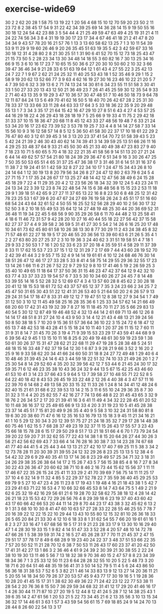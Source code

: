 # exercise-wide69
30
2
2
62
20
28
1
58
75
13
19
22
1
20
56
4
68
15
10
12
70
59
20
23
50
2
11
23
72
8
2
38
45
17
54
9
31
22
42
34
39
25
69
14
36
28
14
15
9
19
50
55
16
30
18
12
24
54
42
23
88
3
5
54
44
4
21
25
49
59
47
63
49
4
25
19
31
21
4
11
24
22
74
56
34
3
8
4
31
19
19
30
17
23
17
34
4
67
46
41
18
21
2
41
47
8
20
34
34
9
43
57
78
20
16
21
57
76
1
13
3
13
60
58
62
13
25
7
1
3
10
11
54
39
53
9
11
29
9
19
60
26
46
9
20
26
35
45
51
63
19
35
5
42
3
42
59
67
33
16
30
18
12
31
4
28
80
2
8
21
30
25
51
1
31
90
6
41
52
70
15
12
73
18
25
43
47
21
15
73
50
5
2
28
23
34
13
30
34
48
14
18
55
3
60
82
16
7
30
13
25
34
16
66
9
15
3
6
10
16
17
23
7
10
65
15
50
36
6
27
20
30
10
50
60
2
10
32
3
66
39
47
36
46
34
9
21
28
33
6
51
63
19
64
12
1
61
43
4
27
55
22
3
25
42
13
24
7
22
7
1
9
67
2
62
21
24
25
32
11
40
25
53
43
18
1
52
35
46
9
29
1
15
2
58
9
19
20
62
13
52
66
77
3
9
63
4
62
16
19
27
30
16
23
46
10
22
21
20
5
7
4
7
39
50
6
32
3
39
13
6
2
71
74
13
24
14
30
81
6
34
23
55
11
51
58
3
30
41
33
1
50
27
33
20
13
43
12
50
21
36
49
23
7
26
41
45
25
59
30
12
35
54
9
33
2
71
40
43
13
35
9
19
29
3
47
10
36
57
30
47
48
51
7
10
46
50
18
73
9
64
78
12
11
87
84
24
13
5
6
49
70
41
62
16
50
5
18
40
70
26
42
67
28
2
25
31
30
78
33
37
13
33
66
33
11
28
44
63
33
17
64
3
5
33
18
36
22
35
9
20
29
48
55
13
1
7
3
34
3
35
17
21
64
15
42
16
47
29
10
27
8
51
6
43
4
27
4
53
57
25
44
16
29
18
22
4
26
29
43
18
28
18
19
7
5
25
66
9
19
33
4
11
75
2
29
42
18
31
33
37
10
15
18
36
47
20
68
11
8
45
12
43
33
27
48
56
19
48
7
6
33
21
24
53
34
20
16
17
23
62
73
39
52
3
53
78
19
25
7
33
4
4
8
14
14
27
58
7
33
14
15
56
10
9
3
16
12
58
57
14
8
5
12
5
36
50
41
58
30
22
37
17
10
18
61
22
29
2
76
47
80
40
3
12
61
39
45
3
14
3
13
20
23
37
41
54
70
72
51
58
39
43
5
23
5
42
24
21
39
2
46
30
43
40
62
14
74
39
41
3
14
39
59
25
13
51
66
26
11
16
4
29
25
33
48
37
64
9
33
21
45
50
30
45
21
33
40
49
38
47
23
83
27
9
40
7
18
23
10
71
5
60
65
5
70
4
18
32
22
21
35
41
58
56
9
14
51
13
20
27
21
24
6
44
14
49
62
57
57
54
21
80
18
24
39
29
36
47
6
51
34
9
16
3
30
26
47
25
7
50
35
50
53
65
51
4
65
31
37
25
47
36
38
17
3
31
46
31
6
14
51
31
16
37
6
11
38
7
2
19
24
41
51
1
42
59
32
8
27
22
34
10
17
1
24
47
15
34
43
26
8
10
24
14
64
1
12
30
19
13
8
20
79
56
34
26
8
27
24
47
12
80
2
63
79
6
24
5
4
27
71
15
7
1
17
35
24
26
67
17
13
25
27
48
14
42
12
47
56
38
49
6
24
15
28
45
18
29
7
22
4
11
29
35
20
4
2
12
23
56
26
18
34
32
39
12
24
5
43
23
24
11
24
13
34
22
3
39
12
23
8
74
22
48
54
74
15
6
38
48
56
8
15
15
23
2
53
11
18
29
9
1
39
18
51
42
65
9
27
27
11
37
65
13
22
16
8
8
23
50
6
8
48
25
12
31
42
78
23
25
53
1
67
39
6
20
47
67
24
27
69
76
19
58
26
24
3
45
51
17
51
16
60
68
54
24
43
64
32
61
52
4
50
55
16
25
52
52
56
28
29
40
10
2
56
30
17
32
52
50
3
8
2
10
18
55
49
53
35
64
12
14
27
48
19
48
25
30
44
20
36
69
52
31
36
48
11
19
34
22
45
5
68
56
9
90
35
29
26
58
6
11
70
44
48
2
13
25
58
41
4
18
6
11
46
72
31
57
9
42
28
20
10
27
16
40
44
55
18
22
27
56
42
37
15
58
82
27
37
37
4
4
9
39
58
2
36
59
5
31
41
27
30
5
54
2
14
26
6
16
25
20
17
48
10
34
61
73
62
45
80
61
58
10
26
38
13
30
8
77
30
29
11
2
43
24
38
45
8
32
71
57
48
61
22
27
18
19
5
17
20
46
55
20
36
56
13
39
60
63
6
21
26
5
35
4
1
2
2
27
63
80
20
27
25
37
2
3
10
19
36
3
24
40
62
3
31
51
19
58
51
4
7
18
1
29
9
33
2
50
53
1
7
16
1
20
52
33
6
23
37
20
18
4
35
59
51
4
58
29
11
37
39
8
33
11
17
62
15
53
7
23
37
15
1
12
12
31
29
7
2
17
69
7
44
43
60
28
19
52
70
2
42
39
41
44
3
2
9
55
7
15
32
4
9
14
14
19
61
61
4
10
12
24
68
46
76
30
14
38
51
26
47
12
46
17
27
33
28
5
33
8
41
4
58
75
14
29
55
29
36
32
55
17
23
13
14
26
1
66
11
6
21
26
7
52
22
9
7
29
52
9
8
10
17
41
46
5
19
2
26
59
25
3
35
40
10
49
65
11
18
64
17
37
50
36
31
15
46
23
47
42
37
64
12
9
42
32
10
63
77
4
33
37
33
23
19
54
57
6
7
33
5
30
10
34
60
26
27
24
45
7
8
14
48
53
39
55
14
16
5
52
28
32
5
12
69
67
4
3
4
13
57
60
28
8
45
62
2
30
28
18
20
41
12
18
15
53
18
61
72
52
43
37
57
65
12
37
7
35
3
24
23
66
2
34
25
7
2
45
47
50
31
65
30
43
51
22
12
41
31
26
53
40
5
21
64
50
20
2
6
26
57
9
13
29
24
31
54
17
18
47
8
33
31
49
12
12
7
19
47
51
12
8
38
12
27
9
34
54
1
7
49
31
12
50
3
10
12
11
45
49
58
25
16
28
35
36
6
1
25
33
34
57
62
14
21
66
49
68
20
60
17
42
31
43
19
32
39
7
8
27
16
11
18
45
70
11
27
35
5
66
29
83
13
40
54
5
30
12
12
87
49
19
46
48
52
4
32
13
44
14
2
61
69
71
13
46
12
26
8
14
14
17
48
51
8
31
27
24
10
4
43
9
50
3
14
4
12
21
43
4
48
13
21
39
24
56
50
8
50
38
18
5
7
10
20
9
15
36
51
57
36
64
36
10
22
3
15
24
72
6
18
47
12
65
13
7
48
42
53
18
43
28
41
5
15
18
24
10
11
40
1
20
37
26
11
15
12
7
60
11
31
9
31
8
14
7
31
45
70
26
3
19
4
71
9
39
15
53
23
29
17
43
59
41
44
68
9
9
6
39
56
42
9
45
1
13
15
10
11
16
8
25
6
20
49
19
48
61
30
59
19
23
59
1
38
50
61
30
26
37
15
31
47
28
62
21
22
68
11
29
47
19
28
5
28
38
48
5
24
51
48
18
15
16
33
48
7
62
37
19
54
12
30
1
6
87
3
9
28
21
9
66
3
52
2
16
20
2
25
9
16
9
33
58
62
20
34
41
66
24
60
50
31
18
8
24
27
72
49
48
1
29
40
6
4
10
48
46
31
39
45
24
14
6
43
3
44
59
18
22
51
32
74
10
33
21
49
26
20
1
2
7
25
30
54
8
14
29
52
60
4
35
20
32
39
56
42
12
7
53
44
6
21
45
24
30
17
32
59
35
71
6
12
46
23
35
38
10
43
36
24
32
9
44
13
5
67
15
42
25
43
46
60
41
53
10
41
3
14
23
37
66
43
5
9
64
5
13
7
39
58
27
10
48
55
71
22
52
8
5
64
22
40
18
42
8
43
53
26
45
19
33
22
48
2
12
26
4
40
38
4
3
47
57
11
16
22
39
70
6
14
68
2
49
13
58
20
33
15
32
11
33
26
1
24
8
14
34
41
12
48
24
6
82
40
15
21
61
31
68
6
22
39
53
13
14
2
15
3
11
6
55
10
24
29
36
35
8
7
30
31
32
3
11
4
4
20
25
82
55
7
42
16
27
7
74
13
66
48
8
22
31
45
43
65
3
32
9
18
76
2
26
34
57
2
17
20
21
39
41
16
3
6
41
11
49
4
34
32
22
28
45
61
20
52
10
11
48
36
16
37
12
25
49
65
66
9
13
33
4
20
3
31
19
23
10
5
41
45
28
38
23
37
14
45
51
7
15
81
20
49
9
26
35
4
40
9
5
58
3
10
32
24
31
58
80
81
8
19
6
30
20
38
60
71
47
6
16
12
35
16
53
16
79
13
15
18
3
9
45
11
21
34
16
21
41
1
10
5
29
12
30
34
3
20
12
39
51
75
27
21
24
18
35
32
7
29
17
28
14
48
38
60
75
46
1
62
15
5
7
68
28
37
49
23
19
32
37
11
15
26
43
17
55
57
3
23
43
75
66
18
15
78
28
6
15
17
29
50
29
8
51
7
13
21
18
51
66
4
6
70
1
73
79
24
54
39
20
22
59
20
7
31
32
62
55
77
22
43
14
38
1
8
15
20
64
26
27
44
30
26
3
56
21
42
56
62
69
43
7
33
66
4
14
76
28
16
30
38
7
33
14
23
28
74
67
68
41
77
40
44
41
5
4
25
44
3
44
13
13
21
27
42
10
17
40
7
69
25
11
5
38
3
34
2
12
73
78
28
11
20
30
39
31
39
55
24
12
32
29
26
8
23
25
13
13
5
12
38
4
6
54
42
32
29
6
9
29
40
35
41
13
17
14
36
8
23
29
49
57
25
34
71
32
3
18
31
24
26
29
38
35
26
38
64
14
17
2
15
26
7
43
5
7
56
15
38
85
4
8
16
7
27
8
34
30
22
43
26
36
47
20
60
62
38
71
10
8
46
2
16
73
44
15
62
15
56
37
1
11
11
17
46
67
22
35
26
15
24
25
41
11
33
29
2
41
70
39
69
7
56
75
14
11
11
25
17
37
10
4
6
32
14
9
11
32
4
85
5
22
29
37
52
78
22
7
35
59
36
40
45
29
25
53
69
79
9
5
27
10
47
23
4
26
11
23
8
17
19
43
1
19
48
4
16
21
18
43
38
1
5
42
7
23
29
41
63
71
22
16
53
4
7
10
66
32
66
45
53
8
14
7
43
64
75
5
1
49
2
21
9
62
6
25
32
19
42
16
29
56
61
21
6
19
28
70
32
58
62
75
38
18
12
4
28
14
42
26
21
18
23
15
53
42
72
29
26
56
76
4
8
29
39
18
6
23
19
37
40
43
60
42
43
17
60
66
42
66
53
20
44
11
14
29
8
70
44
23
17
43
38
3
32
45
62
6
13
2
9
1
31
3
68
10
10
30
8
41
47
60
10
63
57
27
28
33
22
28
55
46
25
55
7
78
7
20
16
39
22
12
22
15
22
10
29
44
13
43
10
55
80
12
15
32
81
10
26
36
18
33
26
5
65
20
84
21
33
30
4
12
10
6
18
33
8
1
31
62
54
55
7
66
20
19
61
61
16
1
8
2
3
27
33
16
47
1
67
68
56
19
5
17
31
9
21
23
28
33
17
9
13
30
10
16
29
40
47
1
4
28
30
19
33
15
1
9
82
4
14
51
47
33
3
52
28
4
20
57
48
10
14
72
78
47
66
26
1
5
38
39
59
31
74
2
16
5
27
45
26
28
37
7
70
11
21
45
37
2
47
15
29
51
17
37
78
17
8
49
6
68
28
9
19
23
40
24
22
37
3
48
37
51
53
66
22
35
7
57
20
50
52
11
21
28
70
12
6
38
7
50
53
11
26
43
17
60
23
37
41
20
42
50
17
41
31
42
27
13
1
86
3
2
36
46
4
61
9
24
39
2
30
39
21
30
38
55
2
22
24
38
10
19
30
13
11
46
5
56
7
13
18
32
38
9
70
36
40
15
2
47
57
8
8
23
34
39
18
34
36
7
1
3
25
33
12
50
11
23
6
64
28
28
32
55
10
20
5
22
5
48
73
3
20
18
71
6
20
64
51
46
48
35
19
56
41
31
3
50
14
52
79
5
11
4
5
6
24
43
86
50
56
36
18
31
38
53
7
52
6
5
3
82
21
1
46
14
33
83
13
9
12
13
27
14
20
36
11
21
5
20
55
14
18
34
50
79
26
37
20
53
57
45
9
43
77
17
30
19
16
5
1
19
28
36
10
28
20
41
45
15
17
31
1
38
62
30
49
36
22
71
24
42
23
12
22
77
53
38
11
28
54
2
20
76
36
8
15
50
7
36
29
59
34
68
32
31
41
12
17
29
20
41
46
16
17
1
4
26
30
44
11
71
87
10
27
20
19
5
12
44
8
12
41
24
5
28
7
12
14
38
25
43
1
39
6
35
14
2
47
61
56
1
20
53
21
5
22
73
34
45
21
6
2
13
35
56
3
10
13
15
34
36
32
17
14
46
61
3
63
1
57
3
43
59
54
56
61
15
7
69
18
85
24
9
14
24
70
13
28
44
8
26
60
22
54
13
3
17
